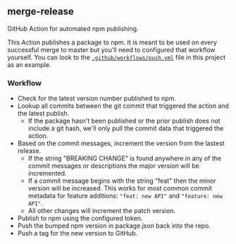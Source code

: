 ## merge-release

GitHub Action for automated npm publishing.

This Action publishes a package to npm. It is meant to be used on every successful merge to master but 
you'll need to configured that workflow yourself. You can look to the
[`.github/workflows/push.yml`](./.github/workflows/push.yml) file in this project as an example.

### Workflow

* Check for the latest version number published to npm.
* Lookup all commits between the git commit that triggered the action and the latest publish.
  * If the package hasn't been published or the prior publish does not include a git hash, we'll
    only pull the commit data that triggered the action.
* Based on the commit messages, increment the version from the lastest release.
  * If the string "BREAKING CHANGE" is found anywhere in any of the commit messages or descriptions the major 
    version will be incremented.
  * If a commit message begins with the string "feat" then the minor version will be increased. This works
    for most common commit metadata for feature additions: `"feat: new API"` and `"feature: new API"`.
  * All other changes will increment the patch version.
* Publish to npm using the configured token.
* Push the bumped npm version in package.json back into the repo.
* Push a tag for the new version to GitHub.
